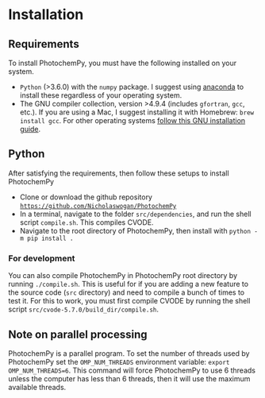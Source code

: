 # Installation

## Requirements
To install PhotochemPy, you must have the following installed on your system.
- `Python` (>3.6.0) with the `numpy` package. I suggest using [anaconda](https://www.anaconda.com/) to install these regardless of your operating system.
- The GNU compiler collection, version >4.9.4 (includes `gfortran`, `gcc`, etc.). If you are using a Mac, I suggest installing it with Homebrew: `brew install gcc`. For other operating systems [follow this GNU installation guide](https://gcc.gnu.org/install/binaries.html).

## Python
After satisfying the requirements, then follow these setups to install PhotochemPy

- Clone or download the github repository [`https://github.com/Nicholaswogan/PhotochemPy`](https://github.com/Nicholaswogan/PhotochemPy)
- In a terminal, navigate to the folder `src/dependencies`, and run the shell script `compile.sh`. This compiles CVODE.
- Navigate to the root directory of PhotochemPy, then install with `python -m pip install .`

### For development
You can also compile PhotochemPy in PhotochemPy root directory by running `./compile.sh`. This is useful for if you are adding a new feature to the source code (`src` directory) and need to compile a bunch of times to test it. For this to work,  you must first compile CVODE by running the shell script `src/cvode-5.7.0/build_dir/compile.sh`.

<!-- ## Fortran
If you prefer to use the code exclusively in Fortran, that is OK too. Examples are provided in the folder [examples/fortran_example](https://github.com/Nicholaswogan/PhotochemPy/tree/main/examples/fortran_example). -->

## Note on parallel processing
PhotochemPy is a parallel program. To set the number of threads used by PhotochemPy set the `OMP_NUM_THREADS` environment variable: `export OMP_NUM_THREADS=6`. This command will force PhotochemPy to use 6 threads unless the computer has less than 6 threads, then it will use the maximum available threads.
